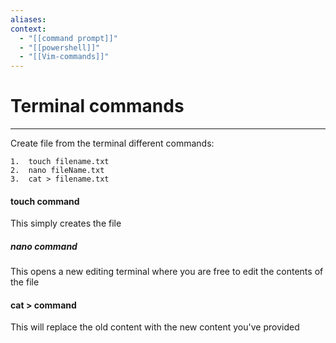 ```yaml
---
aliases: 
context:
  - "[[command prompt]]"
  - "[[powershell]]"
  - "[[Vim-commands]]"
---
```


# Terminal commands

---

Create file from the terminal different commands:

	1.  touch filename.txt
	2.  nano fileName.txt
	3.  cat > filename.txt

#### touch command
This simply creates the file


##### nano command
This opens a new editing terminal where you are free to edit the contents of the file

#### cat > command
This will replace the old content with the new content you've provided